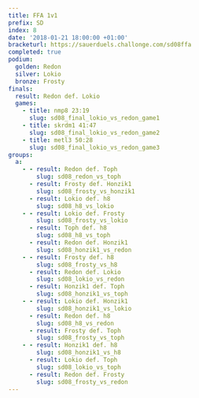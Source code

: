 ```yaml
---
title: FFA 1v1
prefix: SD
index: 8
date: '2018-01-21 18:00:00 +01:00'
bracketurl: https://sauerduels.challonge.com/sd08ffa
completed: true
podium:
  golden: Redon
  silver: Lokio
  bronze: Frosty
finals:
  result: Redon def. Lokio
  games:
    - title: nmp8 23:19
      slug: sd08_final_lokio_vs_redon_game1
    - title: skrdm1 41:47
      slug: sd08_final_lokio_vs_redon_game2
    - title: metl3 50:28
      slug: sd08_final_lokio_vs_redon_game3
groups:
  a:
    - - result: Redon def. Toph
        slug: sd08_redon_vs_toph
      - result: Frosty def. Honzik1
        slug: sd08_frosty_vs_honzik1
      - result: Lokio def. h8
        slug: sd08_h8_vs_lokio
    - - result: Lokio def. Frosty
        slug: sd08_frosty_vs_lokio
      - result: Toph def. h8
        slug: sd08_h8_vs_toph
      - result: Redon def. Honzik1
        slug: sd08_honzik1_vs_redon
    - - result: Frosty def. h8
        slug: sd08_frosty_vs_h8
      - result: Redon def. Lokio
        slug: sd08_lokio_vs_redon
      - result: Honzik1 def. Toph
        slug: sd08_honzik1_vs_toph
    - - result: Lokio def. Honzik1
        slug: sd08_honzik1_vs_lokio
      - result: Redon def. h8
        slug: sd08_h8_vs_redon
      - result: Frosty def. Toph
        slug: sd08_frosty_vs_toph
    - - result: Honzik1 def. h8
        slug: sd08_honzik1_vs_h8
      - result: Lokio def. Toph
        slug: sd08_lokio_vs_toph
      - result: Redon def. Frosty
        slug: sd08_frosty_vs_redon
---
```

